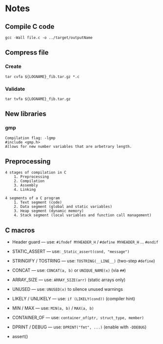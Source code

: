 # Notes

## Compile C code
    gcc -Wall file.c -o ../target/outputName

## Compress file
### Create
    tar cvfa ${LOGNAME}_fib.tar.gz *.c

### Validate
    tar tvfa ${LOGNAME}_fib.tar.gz

## New libraries
### gmp
    Compilation flag: -lgmp
    #include <gmp.h>
    Allows for new number variables that are arbetrary length.

## Preprocessing
    4 stages of compilation in C
        1. Preprocessing
        2. Compilation
        3. Assembly
        4. Linking

    4 segments of a C program
        1. Text segment (code)
        2. Data segment (global and static variables)
        3. Heap segment (dynamic memory)
        4. Stack segment (local variables and function call management)

## C macros

- Header guard — use: `#ifndef MYHEADER_H` / `#define MYHEADER_H` ... `#endif`
- STATIC_ASSERT — use: `_Static_assert(cond, "message")`
- STRINGIFY / TOSTRING — use: `TOSTRING(__LINE__)` (two-step `#define`)
- CONCAT — use: `CONCAT(a, b)` or `UNIQUE_NAME(x)` (via `##`)
- ARRAY_SIZE — use: `ARRAY_SIZE(arr)` (static arrays only)
- UNUSED — use: `UNUSED(x)` to silence unused warnings
- LIKELY / UNLIKELY — use: `if (LIKELY(cond))` (compiler hint)
- MIN / MAX — use: `MIN(a, b)` / `MAX(a, b)`
- CONTAINER_OF — use: `container_of(ptr, struct_type, member)`
- DPRINT / DEBUG — use: `DPRINT("fmt", ...)` (enable with `-DDEBUG`)

- assert()
